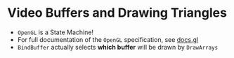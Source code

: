 # Video Buffers and Drawing Triangles

- `OpenGL` is a State Machine!
- For full documentation of the `OpenGL` specification, see [docs.gl](https://docs.gl)
- `BindBuffer` actually selects **which buffer** will be drawn by `DrawArrays`
